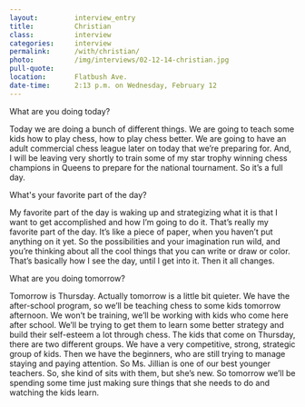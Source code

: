 ```yaml
---
layout:         interview_entry
title:          Christian
class:          interview
categories:     interview
permalink:      /with/christian/
photo:          /img/interviews/02-12-14-christian.jpg
pull-quote:
location:       Flatbush Ave.
date-time:      2:13 p.m. on Wednesday, February 12
---
```

<p class="question">What are you doing today?</p>
<p>Today we are doing a bunch of different things. We are going to teach some kids how to play chess, how to play chess better. We are going to have an adult commercial chess league later on today that we’re preparing for. And, I will be leaving very shortly to train some of my star trophy winning chess champions in Queens to prepare for the national tournament. So it’s a full day.</p>

<p class="question">What's your favorite part of the day?</p>
<p>My favorite part of the day is waking up and strategizing what it is that I want to get accomplished and how I’m going to do it. That’s really my favorite part of the day. It’s like a piece of paper, when you haven’t put anything on it yet. So the possibilities and your imagination run wild, and you’re thinking about all the cool things that you can write or draw or color. That’s basically how I see the day, until I get into it. Then it all changes.</p>

<p class="question">What are you doing tomorrow?</p>
<p>Tomorrow is Thursday. Actually tomorrow is a little bit quieter. We have the after-school program, so we’ll be teaching chess to some kids tomorrow afternoon. We won’t be training, we’ll be working with kids who come here after school. We’ll be trying to get them to learn some better strategy and build their self-esteem a lot through chess. The kids that come on Thursday, there are two different groups. We have a very competitive, strong, strategic group of kids. Then we have the beginners, who are still trying to manage staying and paying attention. So Ms. Jillian is one of our best younger teachers. So, she kind of sits with them, but she’s new. So tomorrow we’ll be spending some time just making sure things that she needs to do and watching the kids learn.</p>